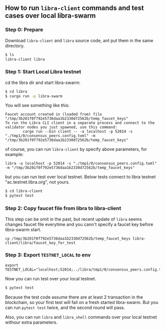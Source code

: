 ## How to run `libra-client` commands and test cases over local libra-swarm

### Step 0: Prepare

Download `libra-client` and `libra` source code, ant put them in the same directory.

```sh
$ ls
libra-client libra
```

### Step 1: Start Local Libra testnet

cd the libra dir and start libra-swarm:

```sh
$ cd libra
$ cargo run -p libra-swarm
```

You will see something like this:

```plaintext
Faucet account created in (loaded from) file "/tmp/3b201f0f792e5736daa1b2330d72562b/temp_faucet_keys"
To run the Libra CLI client in a separate process and connect to the validator nodes you just spawned, use this command:
        cargo run --bin client -- -a localhost -p 52014 -s "./tmp1/0/consensus_peers.config.toml" -m "/tmp/3b201f0f792e5736daa1b2330d72562b/temp_faucet_keys"
```

of course, you can run `libra-client` by specify above parameters, for example:

```
libra -a localhost -p 52014 -s "./tmp1/0/consensus_peers.config.toml" -m "/tmp/3b201f0f792e5736daa1b2330d72562b/temp_faucet_keys"
```

but you can run test over local testnet. Below tests connect to libra testnet "ac.testnet.libra.org", not yours.

```sh
$ cd libra-client
$ pytest test
```


### Step 2: Copy faucet file from libra to libra-client

This step can be omit in the past, but recent update of `libra` seems changes faucet file everytime and you cann't specify a faucet key before libra-swarm start.

```
cp /tmp/3b201f0f792e5736daa1b2330d72562b/temp_faucet_keys libra-client/libra/faucet_key_for_test
```

### Step 3: Export `TESTNET_LOCAL` to env

```
export TESTNET_LOCAL="localhost;52014;../libra/tmp1/0/consensus_peers.config.toml"
```

Now you can run test over your local testnet.

```sh
$ pytest test
```

Because the test code assume there are at least 2 transaction in the blockchain, so your first test will fail on a fresh started libra-swarm. But you can run `pytest test` twice, and the second round will pass.


Also, you can run `libra` and `libra_shell` commands over your local testnet withour extra parameters.
